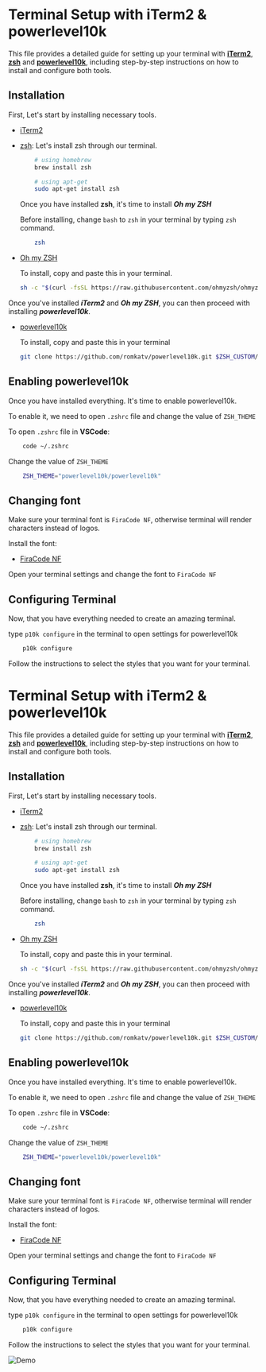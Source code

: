 
# Terminal Setup with iTerm2 & powerlevel10k

This file provides a detailed guide for setting up your terminal with **[iTerm2](https://iterm2.com/)**, **[zsh](https://ohmyz.sh/)** and **[powerlevel10k](https://github.com/romkatv/powerlevel10k)**, including step-by-step instructions on how to install and configure both tools. 

## Installation

First, Let's start by installing necessary tools.

- [iTerm2](https://iterm2.com)
- [zsh](https://www.zsh.org/):  Let's install zsh through our terminal.
    ```bash
        # using homebrew
        brew install zsh

        # using apt-get
        sudo apt-get install zsh
    ```
    Once you have installed **zsh**, it's time to install ***Oh my ZSH***
    
    Before installing, change `bash` to `zsh` in your terminal by typing `zsh` command.
    ```bash 
        zsh
    ```
- [Oh my ZSH](https://ohmyz.sh/)
    
    To install, copy and paste this in your terminal.
    ```bash
    sh -c "$(curl -fsSL https://raw.githubusercontent.com/ohmyzsh/ohmyzsh/master/tools/install.sh)"
    ```

Once you've installed ***iTerm2*** and ***Oh my ZSH***, you can then proceed with installing ***powerlevel10k***. 

- [powerlevel10k](https://github.com/romkatv/powerlevel10k/)

    To install, copy and paste this in your terminal

    ```bash
    git clone https://github.com/romkatv/powerlevel10k.git $ZSH_CUSTOM/themes/powerlevel10k
    ```

## Enabling powerlevel10k

Once you have installed everything. It's time to enable powerlevel10k.

To enable it, we need to open `.zshrc` file and change the value of `ZSH_THEME`

To open `.zshrc` file in **VSCode**:
```bash
    code ~/.zshrc
```

Change the value of `ZSH_THEME`

```bash
    ZSH_THEME="powerlevel10k/powerlevel10k"
``` 

## Changing font

Make sure your terminal font is `FiraCode NF`, otherwise terminal will render characters instead of logos.

Install the font:
- [FiraCode NF](https://github.com/ryanoasis/nerd-fonts/raw/master/patched-fonts/FiraCode/Medium/complete/Fira%20Code%20Medium%20Nerd%20Font%20Complete.ttf)

Open your terminal settings and change the font to `FiraCode NF`

## Configuring Terminal

Now, that you have everything needed to create an amazing terminal.

type `p10k configure` in the terminal to open settings for powerlevel10k

```bash
    p10k configure
```

Follow the instructions to select the styles that you want for your terminal.


# Terminal Setup with iTerm2 & powerlevel10k

This file provides a detailed guide for setting up your terminal with **[iTerm2](https://iterm2.com/)**, **[zsh](https://ohmyz.sh/)** and **[powerlevel10k](https://github.com/romkatv/powerlevel10k)**, including step-by-step instructions on how to install and configure both tools. 

## Installation

First, Let's start by installing necessary tools.

- [iTerm2](https://iterm2.com)
- [zsh](https://www.zsh.org/):  Let's install zsh through our terminal.
    ```bash
        # using homebrew
        brew install zsh

        # using apt-get
        sudo apt-get install zsh
    ```
    Once you have installed **zsh**, it's time to install ***Oh my ZSH***
    
    Before installing, change `bash` to `zsh` in your terminal by typing `zsh` command.
    ```bash 
        zsh
    ```
- [Oh my ZSH](https://ohmyz.sh/)
    
    To install, copy and paste this in your terminal.
    ```bash
    sh -c "$(curl -fsSL https://raw.githubusercontent.com/ohmyzsh/ohmyzsh/master/tools/install.sh)"
    ```

Once you've installed ***iTerm2*** and ***Oh my ZSH***, you can then proceed with installing ***powerlevel10k***. 

- [powerlevel10k](https://github.com/romkatv/powerlevel10k/)

    To install, copy and paste this in your terminal

    ```bash
    git clone https://github.com/romkatv/powerlevel10k.git $ZSH_CUSTOM/themes/powerlevel10k
    ```

## Enabling powerlevel10k

Once you have installed everything. It's time to enable powerlevel10k.

To enable it, we need to open `.zshrc` file and change the value of `ZSH_THEME`

To open `.zshrc` file in **VSCode**:
```bash
    code ~/.zshrc
```

Change the value of `ZSH_THEME`

```bash
    ZSH_THEME="powerlevel10k/powerlevel10k"
``` 

## Changing font

Make sure your terminal font is `FiraCode NF`, otherwise terminal will render characters instead of logos.

Install the font:
- [FiraCode NF](https://github.com/ryanoasis/nerd-fonts/raw/master/patched-fonts/FiraCode/Medium/complete/Fira%20Code%20Medium%20Nerd%20Font%20Complete.ttf)

Open your terminal settings and change the font to `FiraCode NF`

## Configuring Terminal

Now, that you have everything needed to create an amazing terminal.

type `p10k configure` in the terminal to open settings for powerlevel10k

```bash
    p10k configure
```

Follow the instructions to select the styles that you want for your terminal.


![Demo](https://res.cloudinary.com/practicaldev/image/fetch/s--71QSuVWr--/c_limit%2Cf_auto%2Cfl_progressive%2Cq_66%2Cw_880/https://dev-to-uploads.s3.amazonaws.com/i/xf9fk2sgux1niog4vhpy.gif)

